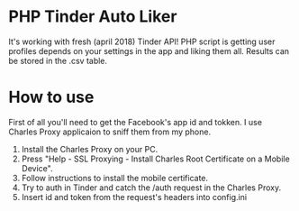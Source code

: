 # PHP Tinder Auto Liker
It's working with fresh (april 2018) Tinder API! 
PHP script is getting user profiles depends on your settings in the app and liking them all.
Results can be stored in the .csv table.

# How to use
First of all you'll need to get the Facebook's app id and tokken.
I use Charles Proxy applicaion to sniff them from my phone.
1) Install the Charles Proxy on your PC.
2) Press "Help - SSL Proxying - Install Charles Root Certificate on a Mobile Device".
3) Follow instructions to install the mobile certificate.
4) Try to auth in Tinder and catch the /auth request in the Charles Proxy.
5) Insert id and token from the request's headers into config.ini